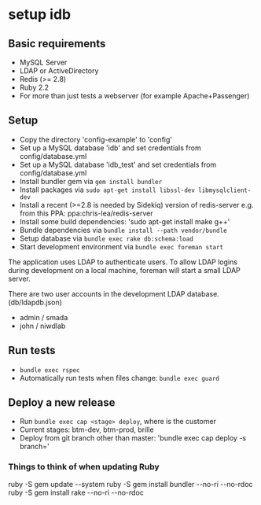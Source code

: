 # setup idb

## Basic requirements

* MySQL Server
* LDAP or ActiveDirectory
* Redis (>= 2.8)
* Ruby 2.2
* For more than just tests a webserver (for example Apache+Passenger)

## Setup

* Copy the directory 'config-example' to 'config'
* Set up a MySQL database 'idb' and set credentials from config/database.yml
* Set up a MySQL database 'idb_test' and set credentials from config/database.yml
* Install bundler gem via `gem install bundler`
* Install packages via `sudo apt-get install libssl-dev libmysqlclient-dev`
* Install a recent (>=2.8 is needed by Sidekiq) version of redis-server e.g. from this PPA: ppa:chris-lea/redis-server
* Install some build dependencies: 'sudo apt-get install make g++'
* Bundle dependencies via `bundle install --path vendor/bundle`
* Setup database via `bundle exec rake db:schema:load`
* Start development environment via `bundle exec foreman start`

The application uses LDAP to authenticate users. To allow LDAP logins during
development on a local machine, foreman will start a small LDAP server.

There are two user accounts in the development LDAP database. (db/ldapdb.json)

* admin / smada
* john / niwdlab

## Run tests

* `bundle exec rspec`
* Automatically run tests when files change: `bundle exec guard`

## Deploy a new release

* Run `bundle exec cap <stage> deploy`, where <stage> is the customer
* Current stages: btm-dev, btm-prod, brille
* Deploy from git branch other than master: 'bundle exec cap <stage> deploy -s branch=<branch-name>'

### Things to think of when updating Ruby

ruby -S gem update --system
ruby -S gem install bundler --no-ri --no-rdoc
ruby -S gem install rake --no-ri --no-rdoc


